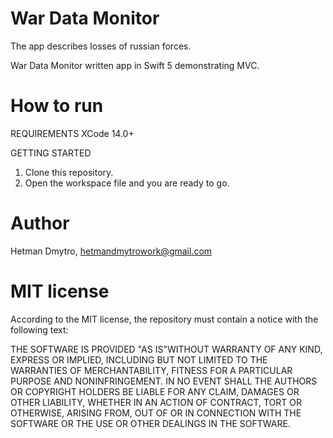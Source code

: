 # War Data Monitor
The app describes losses of russian forces.

War Data Monitor written app in Swift 5 demonstrating MVC.

# How to run 
REQUIREMENTS 
  XCode 14.0+

GETTING STARTED
  1. Clone this repository.
  2. Open the workspace file and you are ready to go.

# Author
Hetman Dmytro, hetmandmytrowork@gmail.com

# MIT license
According to the MIT license, the repository must contain a notice with the following text:

THE SOFTWARE IS PROVIDED "AS IS"WITHOUT WARRANTY OF ANY KIND,
EXPRESS OR
IMPLIED, INCLUDING BUT NOT LIMITED TO THE WARRANTIES OF
MERCHANTABILITY,
FITNESS FOR A PARTICULAR PURPOSE AND NONINFRINGEMENT. IN NO
EVENT SHALL THE
AUTHORS OR COPYRIGHT HOLDERS BE LIABLE FOR ANY CLAIM, DAMAGES
OR OTHER
LIABILITY, WHETHER IN AN ACTION OF CONTRACT, TORT OR OTHERWISE,
ARISING FROM,
OUT OF OR IN CONNECTION WITH THE SOFTWARE OR THE USE OR OTHER
DEALINGS IN THE SOFTWARE.
